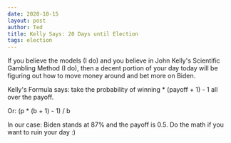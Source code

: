 ```yaml
---
date: 2020-10-15
layout: post
author: Ted
title: Kelly Says: 20 Days until Election
tags: election
---
```

If you believe the models (I do) and you believe in John Kelly's Scientific Gambling Method (I do), then a decent portion of your day today will be figuring out how to move money around and bet more on Biden. 

Kelly's Formula says: take the probability of winning * (payoff + 1)  - 1 all over the payoff.

Or: (p * (b + 1) - 1) / b

In our case: Biden stands at 87% and the payoff is 0.5. Do the math if you want to ruin your day :)